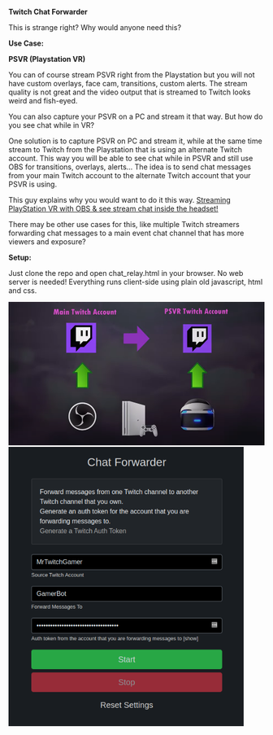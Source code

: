 **Twitch Chat Forwarder**

This is strange right? Why would anyone need this?

**Use Case:**

**PSVR (Playstation VR)**

You can of course stream PSVR right from the Playstation but you will not have custom overlays, face cam, transitions, custom alerts. The stream quality is not great and the video output that is streamed to Twitch looks weird and fish-eyed. 

You can also capture your PSVR on a PC and stream it that way. But how do you see chat while in VR?

One solution is to capture PSVR on PC and stream it, while at the same time stream to Twitch from the Playstation that is using an alternate Twitch account. This way you will be able to see chat while in PSVR and still use OBS for transitions, overlays, alerts... The idea is to send chat messages from your main Twitch account to the alternate Twitch account that your PSVR is using. 

This guy explains why you would want to do it this way. [Streaming PlayStation VR with OBS & see stream chat inside the headset!](https://www.youtube.com/watch?v=cdseyPx7LSI)

There may be other use cases for this, like multiple Twitch streamers forwarding chat messages to a main event chat channel that has more viewers and exposure?  

**Setup:**

Just clone the repo and open chat_relay.html in your browser. No web server is needed! Everything runs client-side using plain old javascript, html and css.

<img src="https://github.com/teklynk/twitch_chat_forwarder/blob/master/Screenshot%20from%202021-03-30%2021-37-05.png?raw=true" alt="image" style="zoom:80%;" />

<img src="https://github.com/teklynk/twitch_chat_forwarder/blob/master/Screenshot%20from%202021-03-30%2021-13-53.png?raw=true" alt="image" style="zoom:80%;" />
